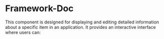 # Framework-Doc
This component is designed for displaying and editing detailed information about a specific item in an application. It provides an interactive interface where users can:
